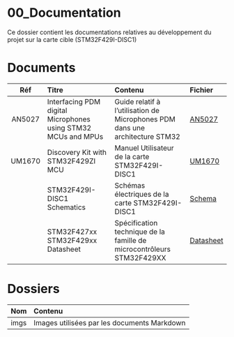 <h1> 00_Documentation </h1>
Ce dossier contient les documentations relatives au développement du projet sur la carte cible (STM32F429I-DISC1)

# Documents
| Réf | Titre | Contenu | Fichier |
|:---:|:------|:--------|:--------|
|AN5027| Interfacing PDM digital Microphones using STM32 MCUs and MPUs | Guide relatif à l’utilisation de Microphones PDM dans une architecture STM32 | [AN5027](dm00380469-interfacing-pdm-digital-microphones-using-stm32-mcus-and-mpus-stmicroelectronics.pdf)|
|UM1670|Discovery Kit with STM32F429ZI MCU | Manuel Utilisateur de la carte STM32F429I-DISC1|[UM1670](um1670-discovery-kit-with-stm32f429zi-mcu-stmicroelectronics.pdf)|
||STM32F429I-DISC1 Schematics| Schémas électriques de la carte STM32F429I-DISC1 |[Schema](en.MB1075-F429I-B01_Schematic.pdf) |
||STM32F427xx STM32F429xx Datasheet | Spécification technique de la famille de microcontrôleurs STM32F429XX| [Datasheet](stm32f429zi.pdf)

 # Dossiers

| Nom | Contenu |
|:----|:--------|
|imgs | Images utilisées par les documents Markdown |
